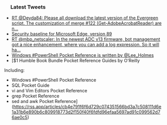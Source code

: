 <h3><a href="https://twitter.com/endi24"><img height=16 src="https://upload.wikimedia.org/wikipedia/sco/9/9f/Twitter_bird_logo_2012.svg"></a> Latest Tweets</h3>

<!-- BLOG-POST-LIST:START -->
- [RT @Deyda84: Please all download the latest version of the Evergreen script. The customization of merge #122 (Get-AdobeAcrobatReader) are n…](https://rss.app/articles/cb4e791f6f6d729c074351566bd3a7c508111d6e1a31b6e890b6c809918773d2f150f40f6fdfd668f5ab6b75dd15099361d060e9c1)
- [Security baseline for Microsoft Edge, version 89](https://rss.app/articles/cb4e791f6f6d729c074351566bd3a7c508111d6e1a31b6e890b6c809918773d2f150f40f6fdfd668f5a06a79d9110e9565d468e6c0)
- [RT @mbp_netscaler: In the newest ADC v13 firmware, bot management got a nice enhancement, where you can add a log expression. So it will ha…](https://rss.app/articles/cb4e791f6f6d729c074351566bd3a7c508111d6e1a31b6e890b6c809918773d2f150f40f6fdfd668f6a66b75dc130b9b68dc6ce6c1)
- [Windows #PowerShell Pocket Reference is written by @Lee_Holmes](https://rss.app/articles/cb4e791f6f6d729c074351566bd3a7c508111d6e1a31b6e890b6c809918773d2f150f40f6fdfd96ff3a7627ed6160a9269d16fe4c0)
- [$1 Humble Book Bundle
Pocket Reference Guides by O'Reilly 



Including:
- Windows #PowerShell Pocket Reference
- SQL Pocket Guide
- vi and Vim Editors Pocket Reference
- grep Pocket Reference
- sed and awk Pocket Reference](https://rss.app/articles/cb4e791f6f6d729c074351566bd3a7c508111d6e1a31b6e890b6c809918773d2f150f40f6fdfd96efaa5697ad91c099562d76ae0c5)
<!-- BLOG-POST-LIST:END -->
